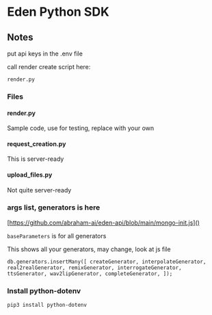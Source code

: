 # Eden Python SDK

## Notes

put api keys in the .env file

call render create script here:

`render.py
`

### Files

#### render.py

Sample code, use for testing, replace with your own




#### request_creation.py

This is server-ready

#### upload_files.py

Not quite server-ready



### args list, generators is here

[https://github.com/abraham-ai/eden-api/blob/main/mongo-init.js]()

`baseParameters` is for all generators

This shows all your generators, may change, look at js file

`db.generators.insertMany([
  createGenerator,
  interpolateGenerator,
  real2realGenerator,
  remixGenerator,
  interrogateGenerator,
  ttsGenerator,
  wav2lipGenerator,
  completeGenerator,
]);
`
### Install python-dotenv
`pip3 install python-dotenv`